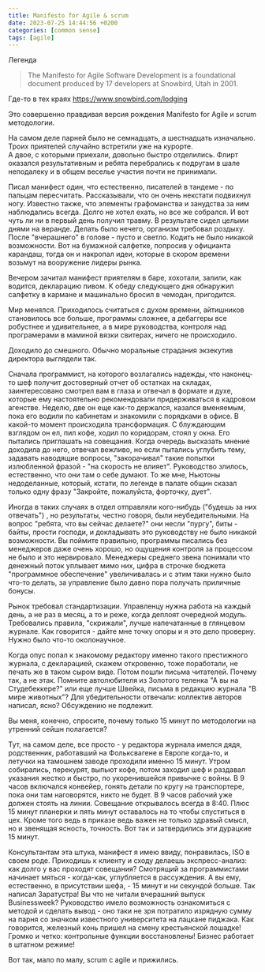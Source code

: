 ```yaml
---
title: Manifesto for Agile & scrum
date: 2023-07-25 14:44:56 +0200
categories: [common sense]
tags: [agile]
---
```


 Легенда 
> The Manifesto for Agile Software Development is a foundational document produced by 17 developers at Snowbird, Utah in 2001.  

Где-то в тех краях <https://www.snowbird.com/lodging>

Это совершенно правдивая версия рождения Manifesto for Agile и scrum методологии.

На самом деле парней было не семнадцать, а шестнадцать изначально.  
Троих приятелей случайно встретили уже на курорте.  
А двое, с которыми приехали, довольно быстро отделились. Флирт оказался результативным и ребята перебрались к подругам в шале неподалеку и в общем веселье участия почти не принимали. 

Писал манифест один, что естественно, писателей в тандеме - по пальцам пересчитать. Рассказывали, что он очень некстати подвихнул ногу.
Известно также, что элементы графоманства и занудства за ним наблюдались всегда. Долго не хотел ехать, но все же собрался. И вот чуть ли ни в первый день получил травму. В результате сидел целыми днями на веранде. Делать было нечего, организм требовал роздыху. После "вчерашнего" в голове - пусто и светло. Кодить не было никакой возможности. Вот на бумажной салфетке, попросив у официанта карандаш,  тогда он  и накропал идеи, которые в скором времени возьмут на вооружение лидеры рынка.

Вечером зачитал манифест приятелям в баре, хохотали, залили,  как водится, декларацию пивом. К обеду следующего дня обнаружил салфетку в кармане и машинально бросил в чемодан, пригодится. 

Мир менялся. Приходилось считаться с духом времени, айтишников становилось все больше, программы сложнее, а дебаггеры все робустнее и удивительнее, а в мире руководства, контроля над програмерами в маминой вязки свитерах, ничего не происходило.  

Доходило до смешного. Обычно моральные страдания экзекутив директора выглядели так. 

Сначала программист, на которого возлагались надежды, что наконец-то шеф получит достоверный отчет об остатках на складаx, заинтересовано смотрел вам в глаза и отвечал в формате и духе, которые ему настоятельно рекомендовали придерживаться в кадровом агенстве. Неделю, две он еще как-то держался, казался вменяемым, пока его водили по кабинетам и знакомили с порядками в офисе. В какой-то момент происходила трансформация. С блуждающим взглядом он ел, пил кофе, ходил по коридорам, стоял у окна. Его пытались приглашать на совещания. Когда очередь высказать мнение доходила до него, отвечал вежливо, но если пытались углубить тему, задавать наводящие вопросы, "закорачивал" такие попытки излюбленной фразой - "на скорость не влияет". Руководство злилось, естественно, что они там о себе думают. То же мне, Ньютоны недоделанные, который, кстати, по легенде в палате общин сказал только одну фразу "Закройте, пожалуйста, форточку, дует".

Иногда в таких случаях в отдел отправляли кого-нибудь ("будешь за них отвечать") , но результаты, честно говоря, были неубедительными. На вопрос "ребята, что вы сейчас делаете?" они несли "пургу", биты - байты, прости господи, и докладывать это руководству не было никакой возможности. Вы поймите правильно, программы писались без менеджеров даже очень хорошо, но ощущения контроля за процессом не было и это нервировало.
Менеджеры среднего звена понимали что денежный поток уплывает мимо них, цифра в строчке бюджета "программное обеспечение" увеличивалась и с этим таки нужно было что-то делать, за управление было давно пора получать приличные бонусы. 

Рынок требовал стандартизации. Управленцу нужна работа на каждый день, а не раз в месяц, а то и реже, когда деплоят очередной модуль. Требовались правила, "скрижали", лучше напечатанные в глянцевом журнале. Как говорится - дайте мне точку опоры и я это дело проверну. Нужно было что-то околонаучное.

Когда опус попал к знакомому редактору именно такого престижного журнала, с декларацией, скажем откровенно, тоже поработали, не печать же в таком сыром виде. 
Потом пошли письма читателей. Почему так, а не этак. Помните автолюбителя из Золотого теленка "А вы на Студебеккере?" или еще лучше Швейка, письма в редакцию журнала "В мире животных"? Для убедительности отвечали: коллектив авторов написал, ясно? Обсуждению не подлежит. 

Вы меня, конечно, спросите, почему только 15 минут по методологии на утренний сейшн полагается?

Тут, на самом деле, все просто - у редактора журнала имелся дядя, родственник, работавший на Фольксвагене в Европе когда-то, и летучки на тамошнем заводе проходили именно 15 минут. Утром собирались, перекурят, выпьют кофе, потом заходил шеф и раздавал указания жестко и быстро, по укоренившейся привычке с войны. В 9 часов включался конвейер, гонять детали по кругу на транспортере, пока они там наговорятся, никто не будет. В 9 часов рабочий уже должен стоять на линии. Совещание открывалось всегда в 8:40. Плюс 15 минут планерки и пять минут оставалось на то чтобы спуститься в цех. Кроме того ведь в приказе ведь важен не только здравый смысл, но и звенящая ясность, точность. Вот так и затвердились эти дурацкие 15 минут. 

Консультантам эта штука, манифест я имею ввиду, понравилась, ISO в своем роде. Приходишь к клиенту и сходу делаешь экспресс-анализ: как долго у вас проходят совещания? Смотрящий за программистами начинает мяться - когда-как, углубляется в рассуждения. А вы ему, естественно, в присутствии шефа,  - 15 минут и ни секундой больше. Так написал Заратустра! Вы что не читали вчерашний выпуск Businessweek? Руководство имело возможность ознакомиться с методой и сделать вывод - оно таки не зря потратило изрядную сумму на парня со значком известного университета на лацкане пиджака. Как говорится, железный конь пришел на смену крестьянской лошадке! Громко и четко: контрольные функции восстановлены! Бизнес работает в штатном режиме! 

Вот так, мало по малу, scrum с agile и прижились.